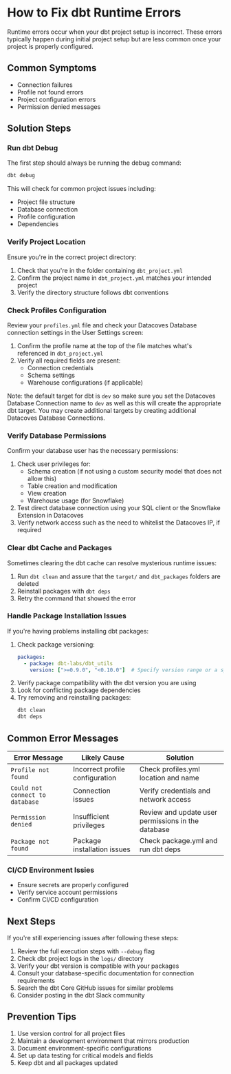 # How to Fix dbt Runtime Errors

Runtime errors occur when your dbt project setup is incorrect. These errors typically happen during initial project setup but are less common once your project is properly configured.

## Common Symptoms

- Connection failures
- Profile not found errors
- Project configuration errors
- Permission denied messages

## Solution Steps

### Run dbt Debug

The first step should always be running the debug command:

```bash
dbt debug
```

This will check for common project issues including:
- Project file structure
- Database connection
- Profile configuration
- Dependencies

### Verify Project Location

Ensure you're in the correct project directory:

1. Check that you're in the folder containing `dbt_project.yml`
2. Confirm the project name in `dbt_project.yml` matches your intended project
3. Verify the directory structure follows dbt conventions

### Check Profiles Configuration

Review your `profiles.yml` file and check your Datacoves Database connection settings in the User Settings screen:

1. Confirm the profile name at the top of the file matches what's referenced in `dbt_project.yml`
2. Verify all required fields are present:
   - Connection credentials
   - Schema settings
   - Warehouse configurations (if applicable)

Note: the default target for dbt is `dev` so make sure you set the Datacoves Database Connection name to `dev` as well as this will create the appropriate dbt target. You may create additional targets by creating additional Datacoves Database Connections.

### Verify Database Permissions

Confirm your database user has the necessary permissions:

1. Check user privileges for:
   - Schema creation (if not using a custom security model that does not allow this)
   - Table creation and modification
   - View creation
   - Warehouse usage (for Snowflake)
2. Test direct database connection using your SQL client or the Snowflake Extension in Datacoves
3. Verify network access such as the need to whitelist the Datacoves IP, if required


### Clear dbt Cache and Packages

Sometimes clearing the dbt cache can resolve mysterious runtime issues:

1. Run `dbt clean` and assure that the `target/` and `dbt_packages` folders are deleted
2. Reinstall packages with `dbt deps`
3. Retry the command that showed the error 


### Handle Package Installation Issues

If you're having problems installing dbt packages:

1. Check package versioning:
   ```yaml
   packages:
     - package: dbt-labs/dbt_utils
       version: [">=0.9.0", "<0.10.0"]  # Specify version range or a specific version
   ```
2. Verify package compatibility with the dbt version you are using
3. Look for conflicting package dependencies
4. Try removing and reinstalling packages:
   ```bash
   dbt clean
   dbt deps
   ```



## Common Error Messages

| Error Message | Likely Cause | Solution |
|--------------|--------------|----------|
| `Profile not found` | Incorrect profile configuration | Check profiles.yml location and name |
| `Could not connect to database` | Connection issues | Verify credentials and network access |
| `Permission denied` | Insufficient privileges | Review and update user permissions in the database |
| `Package not found` | Package installation issues | Check package.yml and run dbt deps |

### CI/CD Environment Issies
- Ensure secrets are properly configured
- Verify service account permissions
- Confirm CI/CD configuration

## Next Steps

If you're still experiencing issues after following these steps:

1. Review the full execution steps with `--debug` flag
2. Check dbt project logs in the `logs/` directory
3. Verify your dbt version is compatible with your packages
4. Consult your database-specific documentation for connection requirements
5. Search the dbt Core GitHub issues for similar problems
6. Consider posting in the dbt Slack community

## Prevention Tips

1. Use version control for all project files
2. Maintain a development environment that mirrors production
3. Document environment-specific configurations
4. Set up data testing for critical models and fields
5. Keep dbt and all packages updated
